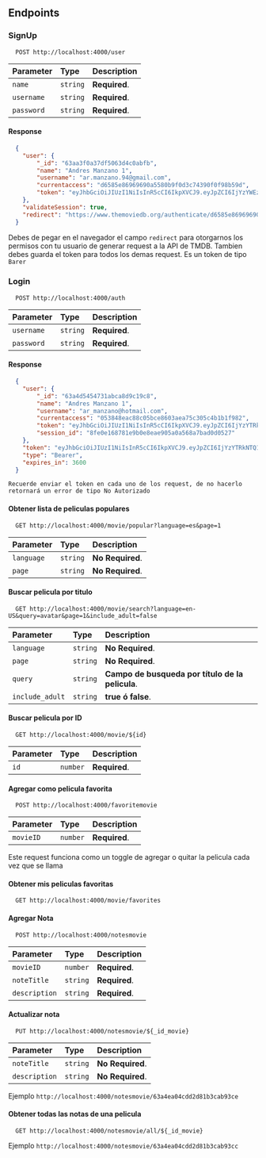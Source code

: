 
## Endpoints

### SignUp

```http
  POST http://localhost:4000/user
```

| Parameter | Type     | Description                |
| :-------- | :------- | :------------------------- |
| `name` | `string` | **Required**. |
| `username` | `string` | **Required**. |
| `password` | `string` | **Required**. |

#### Response

```json
  {
    "user": {
        "_id": "63aa3f0a37df5063d4c0abfb",
        "name": "Andres Manzano 1",
        "username": "ar.manzano.94@gmail.com",
        "currentaccess": "d6585e86969690a5580b9f0d3c74390f0f98b59d",
        "token": "eyJhbGciOiJIUzI1NiIsInR5cCI6IkpXVCJ9.eyJpZCI6IjYzYWEzZjBhMzdkZjUwNjNkNGMwYWJmYiIsImlhdCI6MTY3MjEwMTY0MiwiZXhwIjoxNjc1NzAxNjQyfQ.6Srlnu8fKiS56D_6jgBa796Qw_RM8qLApT-3ijGWmeo"
    },
    "validateSession": true,
    "redirect": "https://www.themoviedb.org/authenticate/d6585e86969690a5580b9f0d3c74390f0f98b59d?redirect_to=http://localhost:4000/auth/approved"
  }
```
Debes de pegar en el navegador el campo `redirect` para otorgarnos los permisos con tu usuario de generar request a la API de TMDB.
Tambien debes guarda el token para todos los demas request. Es un token de tipo `Barer`


### Login

```http
  POST http://localhost:4000/auth
```

| Parameter | Type     | Description                |
| :-------- | :------- | :------------------------- |
| `username` | `string` | **Required**. |
| `password` | `string` | **Required**. |

#### Response

```json
  {
    "user": {
        "_id": "63a4d5454731abca8d9c19c8",
        "name": "Andres Manzano 1",
        "username": "ar_manzano@hotmail.com",
        "currentaccess": "053848eac88c05bce8603aea75c305c4b1b1f982",
        "token": "eyJhbGciOiJIUzI1NiIsInR5cCI6IkpXVCJ9.eyJpZCI6IjYzYTRkNTQ1NDczMWFiY2E4ZDljMTljOCIsImlhdCI6MTY3MjE2MTU4NCwiZXhwIjoxNjc1NzYxNTg0fQ.IEcv5xmbycZ4SYC47iBkHun89TmxmYqhWbl7-0iJCnw",
        "session_id": "8fe0e168781e9b0e8eae905a0a568a7bad0d0527"
    },
    "token": "eyJhbGciOiJIUzI1NiIsInR5cCI6IkpXVCJ9.eyJpZCI6IjYzYTRkNTQ1NDczMWFiY2E4ZDljMTljOCIsImlhdCI6MTY3MjE2MTU4NCwiZXhwIjoxNjc1NzYxNTg0fQ.IEcv5xmbycZ4SYC47iBkHun89TmxmYqhWbl7-0iJCnw",
    "type": "Bearer",
    "expires_in": 3600
  }
```

`Recuerde enviar el token en cada uno de los request, de no hacerlo retornará un error de tipo No Autorizado`

#### Obtener lista de peliculas populares

```http
  GET http://localhost:4000/movie/popular?language=es&page=1
```

| Parameter | Type     | Description                       |
| :-------- | :------- | :-------------------------------- |
| `language`      | `string` | **No Required**. |
| `page`      | `string` | **No Required**. |


#### Buscar pelicula por titulo
```http
  GET http://localhost:4000/movie/search?language=en-US&query=avatar&page=1&include_adult=false
```

| Parameter | Type     | Description                       |
| :-------- | :------- | :-------------------------------- |
| `language`      | `string` | **No Required**. |
| `page`      | `string` | **No Required**. |
| `query`      | `string` | **Campo de busqueda por título de la pelicula**. |
| `include_adult`      | `string` | **true ó false**. |


#### Buscar pelicula por ID
```http
  GET http://localhost:4000/movie/${id}
```

| Parameter | Type     | Description                       |
| :-------- | :------- | :-------------------------------- |
| `id`      | `number` | **Required**. |

#### Agregar como pelicula favorita
```http
  POST http://localhost:4000/favoritemovie
```

| Parameter | Type     | Description                       |
| :-------- | :------- | :-------------------------------- |
| `movieID`      | `number` | **Required**. |

Este request funciona como un toggle de agregar o quitar la pelicula cada vez que se llama

#### Obtener mis peliculas favoritas
```http
  GET http://localhost:4000/movie/favorites
```


#### Agregar Nota
```http
  POST http://localhost:4000/notesmovie
```

| Parameter | Type     | Description                       |
| :-------- | :------- | :-------------------------------- |
| `movieID`      | `number` | **Required**. |
| `noteTitle`      | `string` | **Required**. |
| `description`      | `string` | **Required**. |


#### Actualizar nota
```http
  PUT http://localhost:4000/notesmovie/${_id_movie}
```

| Parameter | Type     | Description                       |
| :-------- | :------- | :-------------------------------- |
| `noteTitle`      | `string` | **No Required**. |
| `description`      | `string` | **No Required**. |

Ejemplo `http://localhost:4000/notesmovie/63a4ea04cdd2d81b3cab93ce`

#### Obtener todas las notas de una pelicula
```http
  GET http://localhost:4000/notesmovie/all/${_id_movie}
```
Ejemplo `http://localhost:4000/notesmovie/63a4ea04cdd2d81b3cab93cc`